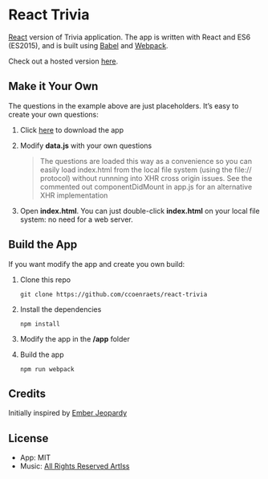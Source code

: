 # React Trivia

[React](https://facebook.github.io/react/) version of Trivia application. The app is written with React and ES6 (ES2015), and is built using [Babel](https://babeljs.io/) and [Webpack](https://webpack.github.io/).

Check out a hosted version [here](https://ccoenraets.github.io/react-trivia/).

## Make it Your Own

The questions in the example above are just placeholders. It’s easy to create your own questions:

1. Click [here](https://github.com/ccoenraets/react-trivia/archive/master.zip) to download the app

1. Modify **data.js** with your own questions
    > The questions are loaded this way as a convenience so you can easily load index.html from the local file system
           (using the file:// protocol) without runnning into XHR cross origin issues. See the commented out componentDidMount
           in app.js for an alternative XHR implementation

1. Open **index.html**. You can just double-click **index.html** on your local file system: no need for a web server.

## Build the App

If you want modify the app and create you own build:

1. Clone this repo
    ```
    git clone https://github.com/ccoenraets/react-trivia
    ```

1. Install the dependencies
    ``` 
    npm install
    ```

1. Modify the app in the **/app** folder

1. Build the app
    ```
    npm run webpack	
    ```

## Credits
Initially inspired by [Ember Jeopardy](https://github.com/machty/ember-jeopardy)

## License

- App: MIT
- Music: [All Rights Reserved ArtIss](https://audiojungle.net/item/motivational-jingle/833613) 
